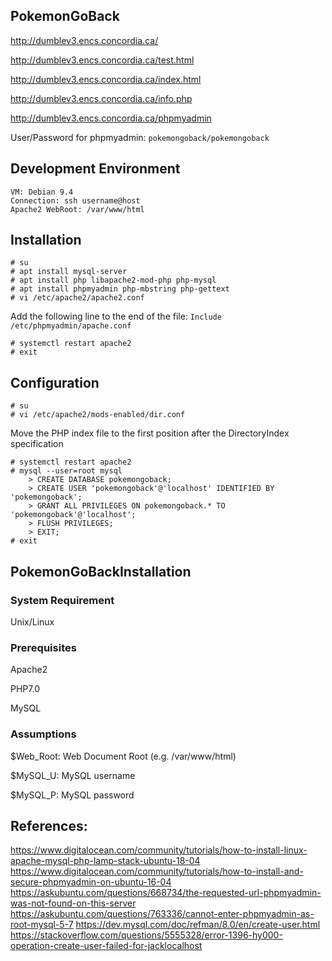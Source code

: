 ## PokemonGoBack

http://dumblev3.encs.concordia.ca/

http://dumblev3.encs.concordia.ca/test.html

http://dumblev3.encs.concordia.ca/index.html

http://dumblev3.encs.concordia.ca/info.php

http://dumblev3.encs.concordia.ca/phpmyadmin

User/Password for phpmyadmin: ```pokemongoback/pokemongoback```

## Development Environment

```
VM: Debian 9.4
Connection: ssh username@host
Apache2 WebRoot: /var/www/html
```

## Installation
```
# su
# apt install mysql-server
# apt install php libapache2-mod-php php-mysql
# apt install phpmyadmin php-mbstring php-gettext
# vi /etc/apache2/apache2.conf
```
Add the following line to the end of the file:
```Include /etc/phpmyadmin/apache.conf```
```
# systemctl restart apache2
# exit
```

## Configuration
``` shell
# su
# vi /etc/apache2/mods-enabled/dir.conf
```
Move the PHP index file to the first position after the DirectoryIndex specification 
```
# systemctl restart apache2
# mysql --user=root mysql
    > CREATE DATABASE pokemongoback;
    > CREATE USER 'pokemongoback'@'localhost' IDENTIFIED BY 'pokemongoback';
    > GRANT ALL PRIVILEGES ON pokemongoback.* TO 'pokemongoback'@'localhost';
    > FLUSH PRIVILEGES;
    > EXIT;
# exit
```

## PokemonGoBackInstallation
### System Requirement

Unix/Linux

### Prerequisites

Apache2

PHP7.0

MySQL

### Assumptions

$Web_Root: Web Document Root (e.g. /var/www/html)

$MySQL_U: MySQL username

$MySQL_P: MySQL password

## References:

https://www.digitalocean.com/community/tutorials/how-to-install-linux-apache-mysql-php-lamp-stack-ubuntu-18-04
https://www.digitalocean.com/community/tutorials/how-to-install-and-secure-phpmyadmin-on-ubuntu-16-04
https://askubuntu.com/questions/668734/the-requested-url-phpmyadmin-was-not-found-on-this-server
https://askubuntu.com/questions/763336/cannot-enter-phpmyadmin-as-root-mysql-5-7
https://dev.mysql.com/doc/refman/8.0/en/create-user.html
https://stackoverflow.com/questions/5555328/error-1396-hy000-operation-create-user-failed-for-jacklocalhost
